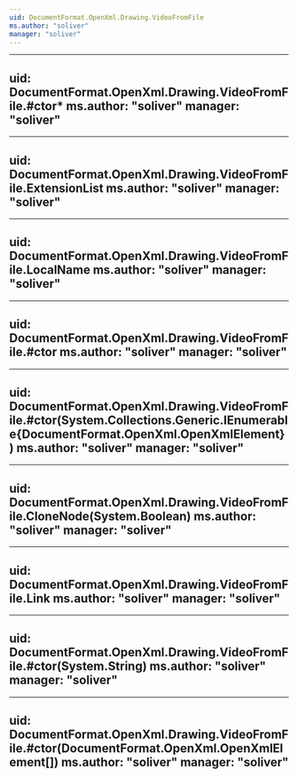 ```yaml
---
uid: DocumentFormat.OpenXml.Drawing.VideoFromFile
ms.author: "soliver"
manager: "soliver"
---
```


---
uid: DocumentFormat.OpenXml.Drawing.VideoFromFile.#ctor*
ms.author: "soliver"
manager: "soliver"
---

---
uid: DocumentFormat.OpenXml.Drawing.VideoFromFile.ExtensionList
ms.author: "soliver"
manager: "soliver"
---

---
uid: DocumentFormat.OpenXml.Drawing.VideoFromFile.LocalName
ms.author: "soliver"
manager: "soliver"
---

---
uid: DocumentFormat.OpenXml.Drawing.VideoFromFile.#ctor
ms.author: "soliver"
manager: "soliver"
---

---
uid: DocumentFormat.OpenXml.Drawing.VideoFromFile.#ctor(System.Collections.Generic.IEnumerable{DocumentFormat.OpenXml.OpenXmlElement})
ms.author: "soliver"
manager: "soliver"
---

---
uid: DocumentFormat.OpenXml.Drawing.VideoFromFile.CloneNode(System.Boolean)
ms.author: "soliver"
manager: "soliver"
---

---
uid: DocumentFormat.OpenXml.Drawing.VideoFromFile.Link
ms.author: "soliver"
manager: "soliver"
---

---
uid: DocumentFormat.OpenXml.Drawing.VideoFromFile.#ctor(System.String)
ms.author: "soliver"
manager: "soliver"
---

---
uid: DocumentFormat.OpenXml.Drawing.VideoFromFile.#ctor(DocumentFormat.OpenXml.OpenXmlElement[])
ms.author: "soliver"
manager: "soliver"
---
